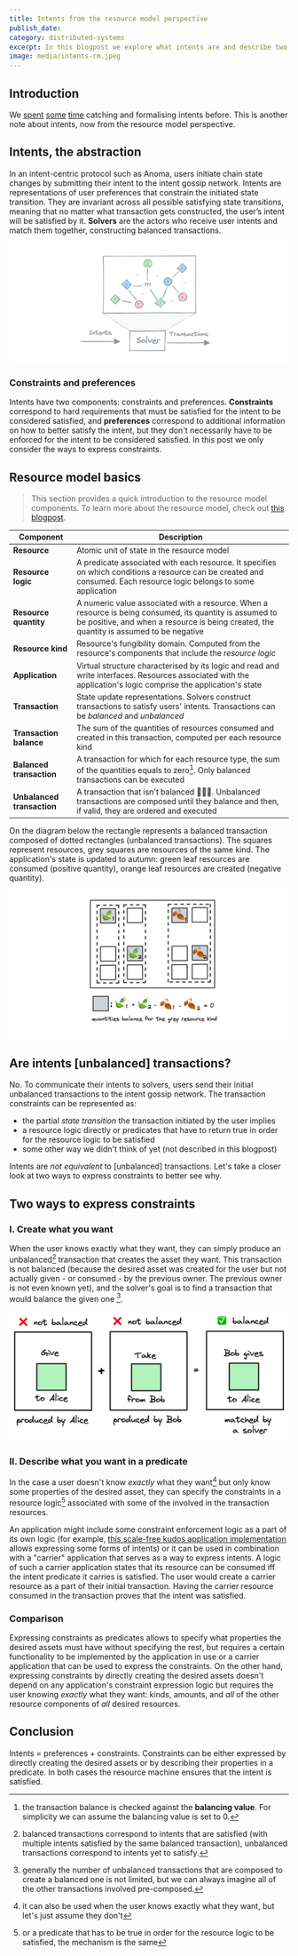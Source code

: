 ```yaml
---
title: Intents from the resource model perspective
publish_date: 
category: distributed-systems
excerpt: In this blogpost we explore what intents are and describe two concrete ways to instantiate them in the resource model.
image: media/intents-rm.jpeg
---
```


## Introduction

We [spent](https://anoma.net/blog/abstract-intent-machines) [some](https://zenodo.org/records/10019113) [time](https://anoma.net/blog/towards-an-intent-centric-topology) catching and formalising intents before. This is another note about intents, now from the resource model perspective.

## Intents, the abstraction
In an intent-centric protocol such as Anoma, users initiate chain state changes by submitting their intent to the intent gossip network. Intents are representations of user preferences that constrain the initiated state transition. They are invariant across all possible satisfying state transitions, meaning that no matter what transaction gets constructed, the user’s intent will be satisfied by it. **Solvers** are the actors who receive user intents and match them together, constructing balanced transactions.


![image](./media/intents-rm-solving.png)
 

### Constraints and preferences
Intents have two components: constraints and preferences. **Constraints** correspond to hard requirements that must be satisfied for the intent to be considered satisfied, and **preferences** correspond to additional information on how to better satisfy the intent, but they don't necessarily have to be enforced for the intent to be considered satisfied. In this post we only consider the ways to express constraints.


## Resource model basics

> This section provides a quick introduction to the resource model components. To learn more about the resource model, check out [this blogpost](https://anoma.net/blog/rise-of-the-resource-machines).

|Component|Description|
|-|-|
|**Resource**|Atomic unit of state in the resource model|
|**Resource logic**|A predicate associated with each resource. It specifies on which conditions a resource can be created and consumed. Each resource logic belongs to some application|
|**Resource quantity**|A numeric value associated with a resource. When a resource is being consumed, its quantity is assumed to be positive, and when a resource is being created, the quantity is assumed to be negative|
|**Resource kind**|Resource's fungibility domain. Computed from the resource's components that include the *resource logic*|
|**Application**|Virtual structure characterised by its logic and read and write interfaces. Resources associated with the application's logic comprise the application's state|
|**Transaction**|State update representations. Solvers construct transactions to satisfy users' intents. Transactions can be *balanced* and *unbalanced*|
|**Transaction balance**|The sum of the quantities of resources consumed and created in this transaction, computed per each resource kind|
|**Balanced transaction**|A transaction for which for each resource type, the sum of the quantities equals to zero[^1]. Only balanced transactions can be executed|
|**Unbalanced transaction**|A transaction that isn't balanced 🤷🏻‍♀️. Unbalanced transactions are composed until they balance and then, if valid, they are ordered and executed|

On the diagram below the rectangle represents a balanced transaction composed of dotted rectangles (unbalanced transactions). The squares represent resources, grey squares are resources of the same kind. The application's state is updated to autumn: green leaf resources are consumed (positive quantity), orange leaf resources are created (negative quantity). 

![image](./media/intents-rm-autumn.png)

[^1]: the transaction balance is checked against the **balancing value**. For simplicity we can assume the balancing value is set to 0.

## Are intents [unbalanced] transactions?

No. To communicate their intents to solvers, users send their initial unbalanced transactions to the intent gossip network. The transaction constraints can be represented as:
- the partial *state transition* the transaction initiated by the user implies 
- a resource logic directly or predicates that have to return true in order for the resource logic to be satisfied
- some other way we didn't think of yet (not described in this blogpost)

Intents are *not equivalent* to [unbalanced] transactions. Let's take a closer look at two ways to express constraints to better see why.

## Two ways to express constraints

### I. Create what you want

When the user knows exactly what they want, they can simply produce an unbalanced[^6] transaction that creates the asset they want. This transaction is not balanced (because the desired asset was created for the user but not actually given - or consumed - by the previous owner. The previous owner is not even known yet), and the solver's goal is to find a transaction that would balance the given one [^2].

[^2]: generally the number of unbalanced transactions that are composed to create a balanced one is not limited, but we can always imagine all of the other transactions involved pre-composed.

[^6]: balanced transactions correspond to intents that are satisfied (with multiple intents satisfied by the same balanced transaction), unbalanced transactions correspond to intents yet to satisfy.


![image](./media/intents-rm-balance.png)

### II. Describe what you want in a predicate

In the case a user doesn't know *exactly* what they want[^3] but only know some properties of the desired asset, they can specify the constraints in a resource logic[^7] associated with some of the involved in the transaction resources.

An application might include some constraint enforcement logic as a part of its own logic (for example, [this scale-free kudos application implementation](https://github.com/anoma/anoma-app-patterns/blob/main/Token/Transaction/Swap.juvix) allows expressing some forms of intents) or it can be used in combination with a "carrier" application that serves as a way to express intents. A logic of such a carrier application states that its resource can be consumed iff the intent predicate it carries is satisfied. The user would create a carrier resource as a part of their initial transaction. Having the carrier resource consumed in the transaction proves that the intent was satisfied.

### Comparison

Expressing constraints as predicates allows to specify what properties the desired assets must have without specifying the rest, but requires a certain functionality to be implemented by the application in use or a carrier application that can be used to express the constraints. On the other hand, expressing constraints by directly creating the desired assets doesn't depend on any application's constraint expression logic but requires the user knowing *exactly* what they want: kinds, amounts, and *all* of the other resource components of *all* desired resources.

## Conclusion

Intents = preferences + constraints. Constraints can be either expressed by directly creating the desired assets or by describing their properties in a predicate. In both cases the resource machine ensures that the intent is satisfied.


[^3]: it can also be used when the user knows exactly what they want, but let's just assume they don't

[^7]: or a predicate that has to be true in order for the resource logic to be satisfied, the mechanism is the same
